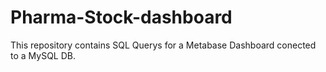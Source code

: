 # Pharma-Stock-dashboard
This repository contains SQL Querys for a Metabase Dashboard conected to a MySQL DB.
